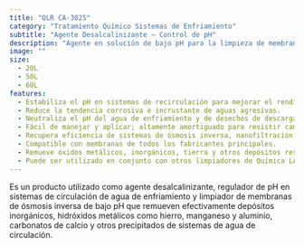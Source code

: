 ```yaml
---
title: "QLR CA-3025"
category: "Tratamiento Químico Sistemas de Enfriamiento"
subtitle: "Agente Desalcalinizante – Control de pH"
description: "Agente en solución de bajo pH para la limpieza de membranas de ósmosis inversa y resinas, estabilización de pH y reducción de incrustaciones en sistemas de enfriamiento."
image: ""
size:
  - 20L
  - 50L
  - 60L
features:
  - Estabiliza el pH en sistemas de recirculación para mejorar el rendimiento de tratamientos químicos.
  - Reduce la tendencia corrosiva e incrustante de aguas agresivas.
  - Neutraliza el pH del agua de enfriamiento y de desechos de descarga ambiental.
  - Fácil de manejar y aplicar; altamente amortiguado para resistir cambios de pH y temperatura durante procesos de limpieza.
  - Recupera eficiencia de sistemas de ósmosis inversa, nanofiltración, ultrafiltración y resinas intercambiadoras de iones.
  - Compatible con membranas de todos los fabricantes principales.
  - Remueve óxidos metálicos, inorgánicos, tierra y otros depósitos responsables de baja capacidad en membranas y resinas.
  - Puede ser utilizado en conjunto con otros limpiadores de Química LA-RAN.
---
```


Es un producto utilizado como agente desalcalinizante, regulador de pH en sistemas de circulación de agua de enfriamiento y limpiador de membranas de ósmosis inversa de bajo pH que remueven efectivamente depósitos inorgánicos, hidróxidos metálicos como hierro, manganeso y aluminio, carbonatos de calcio y otros precipitados de sistemas de agua de circulación.
